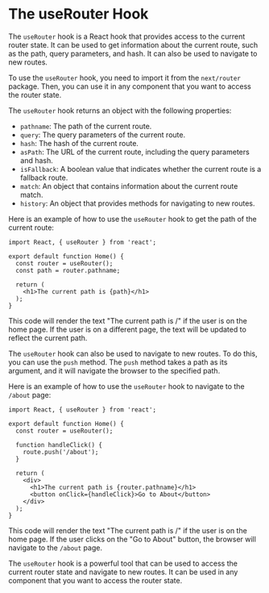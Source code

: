 # The useRouter Hook

The `useRouter` hook is a React hook that provides access to the current router state. It can be used to get information about the current route, such as the path, query parameters, and hash. It can also be used to navigate to new routes.

To use the `useRouter` hook, you need to import it from the `next/router` package. Then, you can use it in any component that you want to access the router state.

The `useRouter` hook returns an object with the following properties:

* `pathname`: The path of the current route.
* `query`: The query parameters of the current route.
* `hash`: The hash of the current route.
* `asPath`: The URL of the current route, including the query parameters and hash.
* `isFallback`: A boolean value that indicates whether the current route is a fallback route.
* `match`: An object that contains information about the current route match.
* `history`: An object that provides methods for navigating to new routes.

Here is an example of how to use the `useRouter` hook to get the path of the current route:

```
import React, { useRouter } from 'react';

export default function Home() {
  const router = useRouter();
  const path = router.pathname;

  return (
    <h1>The current path is {path}</h1>
  );
}
```

This code will render the text "The current path is /" if the user is on the home page. If the user is on a different page, the text will be updated to reflect the current path.

The `useRouter` hook can also be used to navigate to new routes. To do this, you can use the `push` method. The `push` method takes a path as its argument, and it will navigate the browser to the specified path.

Here is an example of how to use the `useRouter` hook to navigate to the `/about` page:

```
import React, { useRouter } from 'react';

export default function Home() {
  const router = useRouter();

  function handleClick() {
    route.push('/about');
  }

  return (
    <div>
      <h1>The current path is {router.pathname}</h1>
      <button onClick={handleClick}>Go to About</button>
    </div>
  );
}
```

This code will render the text "The current path is /" if the user is on the home page. If the user clicks on the "Go to About" button, the browser will navigate to the `/about` page.

The `useRouter` hook is a powerful tool that can be used to access the current router state and navigate to new routes. It can be used in any component that you want to access the router state.
